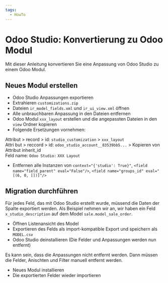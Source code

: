 ```yaml
---
tags:
  - HowTo
---
```


# Odoo Studio: Konvertierung zu Odoo Modul

Mit dieser Anleitung konvertieren Sie eine Anpassung von Odoo Studio zu einem Odoo Modul.

## Neues Modul erstellen

- Odoo Studio Anpassungen exportieren
- Extrahieren `customizations.zip`
- Dateien `ir_model_fields.xml` und `ir_ui_view.xml` öffnen
- Alle unbrauchbaren Anpassung in den Dateien entfernen
- Odoo Modul `xxx_layout` erstellen und die angepassten Dateien in den `view` Ordner kopieren
- Folgende Ersetzungen vornehmen:

Attribut > record > id: `studio_customization` > `xxx_layout`\
Attri but > reccord > id: `odoo_studio_account__83539bb5...` > Kopieren von Attribut inherit_id\
Feld name: `Odoo Studio:` `XXX Layout`

- Entfernen alle Instanzen von `context="{'studio': True}"`, `<field name="field_parent" eval="False"/>`, `<field name="groups_id" eval="[(6, 0, [])]"/>`

## Migration durchführen

Für jedes Feld, das mit Odoo Studio erstellt wurde, müssend die Daten der Spalte exportiert werden. Als Beispiel nehmen wir an, wir haben ein Feld `x_studio_description` auf dem Model `sale.model_sale_order`.

- Öffnen Listenansicht des Model
- Exportieren des Felds als import-kompatible Export und speichern als `MODEL.csv`
- Odoo Studio deinstallieren (Die Felder und Anpassungen werden nun entfernt)

Es kann sein, dass die Anpassungen nicht entfernt werden. Dann müssen die Felder, Anischten und Filter manuell entfernt werden.

- Neues Modul installieren
- Die exportierten Felder wieder importieren
